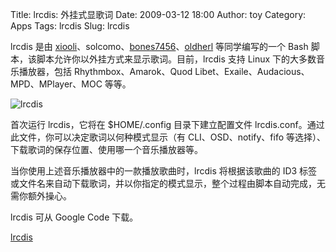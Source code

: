 Title: lrcdis: 外挂式显歌词
Date: 2009-03-12 18:00
Author: toy
Category: Apps
Tags: lrcdis
Slug: lrcdis

lrcdis 是由
[xiooli](http://joolix.com/)、solcomo、[bones7456](http://li2z.cn/category/lrcdis/)、[oldherl](http://www.oibh.org/?78103)
等同学编写的一个 Bash
脚本，该脚本允许你以外挂方式来显示歌词。目前，lrcdis 支持 Linux
下的大多数音乐播放器，包括 Rhythmbox、Amarok、Quod
Libet、Exaile、Audacious、MPD、MPlayer、MOC 等等。

![lrcdis](http://i.linuxtoy.org/images/2009/03/lrcdis.png)

首次运行 lrcdis，它将在 $HOME/.config 目录下建立配置文件
lrcdis.conf。通过此文件，你可以决定歌词以何种模式显示（有
CLI、OSD、notify、fifo
等选择）、下载歌词的保存位置、使用哪一个音乐播放器等。

当你使用上述音乐播放器中的一款播放歌曲时，lrcdis 将根据该歌曲的 ID3
标签或文件名来自动下载歌词，并以你指定的模式显示，整个过程由脚本自动完成，无需你额外操心。

lrcdis 可从 Google Code 下载。

[lrcdis](http://code.google.com/p/lrcdis/)
